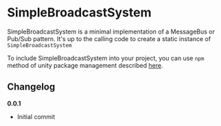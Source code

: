 # SimpleBroadcastSystem

SimpleBroadcastSystem is a minimal implementation of a MessageBus or Pub/Sub pattern. It's up to the calling code to create a static instance of `SimpleBroadcastSystem`

To include SimpleBroadcastSystem into your project, you can use `npm` method of unity package management described [here](https://github.com/minhhh/UBootstrap).

## Changelog

**0.0.1**

* Initial commit

<br/>

